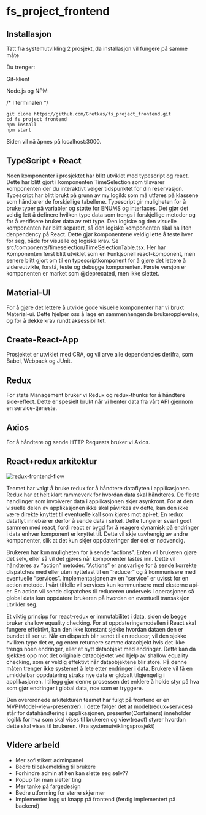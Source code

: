 # fs_project_frontend
## Installasjon
Tatt fra systemutvikling 2 prosjekt, da installasjon vil fungere på samme måte 

Du trenger:

Git-klient

Node.js og NPM

/* I terminalen */
```
git clone https://github.com/Gretkas/fs_project_frontend.git
cd fs_project_frontend
npm install
npm start
```

Siden vil nå åpnes på localhost:3000.


## TypeScript + React
Noen komponenter i prosjektet har blitt utviklet med typescript og react. Dette har blitt gjort i komponenten TimeSelection som tilsvarer komponenten der du interaktivt velger tidspunktet for din reservasjon. Typescript har blitt brukt på grunn av my logikk som må utføres på klassene som håndterer de forskjellige tabellene. Typescript gir muligheten for å bruke typer på variabler og støtte for ENUMS og interfaces. Det gjør det veldig lett å definere hvilken type data som trengs i forskjellige metoder og for å verifisere bruker data av rett type. Den logiske og den visuelle komponenten har blitt separert, så den logiske komponenten skal ha liten denpendency på React. Dette gjør komponentene veldig lette å teste hver for seg, både for visuelle og logiske krav. Se src/components/timeselection/TimeSelectionTable.tsx. Her har Komponenten først blitt utviklet som en Funkjsonell react-komponent, men senere blitt gjort om til en typescriptkomponent for å gjøre det lettere å videreutvikle, forstå, teste og debugge komponenten. Første versjon er komponenten er market som @deprecated, men ikke slettet.

## Material-UI
For å gjøre det lettere å utvikle gode visuelle komponenter har vi brukt Material-ui. Dette hjelper oss å lage en sammenhengende brukeropplevelse, og for å dekke krav rundt aksessibilitet. 

## Create-React-App
Prosjektet er utviklet med CRA, og vil arve alle dependencies derifra, som Babel, Webpack og JUnit.

## Redux
For state Management bruker vi Redux og redux-thunks for å håndtere side-effect. Dette er spesielt brukt når vi henter data fra vårt API gjennom en service-tjeneste.

## Axios
For å håndtere og sende HTTP Requests bruker vi Axios.

## React+redux arkitektur

![redux-frontend-flow](https://user-images.githubusercontent.com/46557903/119188735-5ed9ae00-ba7b-11eb-9724-238c94fed8af.png)


Teamet har valgt å bruke redux for å håndtere dataflyten i applikasjonen. Redux har et helt klart rammeverk for hvordan data skal håndteres. De fleste handlinger som involverer data i applikasjonen skjer asynkront. For at den visuelle delen av applikasjonen ikke skal påvirkes av dette, kan den ikke være direkte knyttet til eventuelle kall som kjøres mot api-et. En redux dataflyt innebærer derfor å sende data i sirkel. Dette fungerer svært godt sammen med react, fordi react er bygd for å reagere dynamisk på endringer i data enhver komponent er knyttet til. Dette vil skje uavhengig av andre komponenter, slik at det kun skjer oppdateringer der det er nødvendig. 

Brukeren har kun muligheten for å sende “actions”. Enten vil brukeren gjøre det selv, eller så vil det gjøres når komponenter lastes inn. Dette vil håndteres av “action” metoder. “Actions” er ansvarlige for å sende korrekte dispatches med eller uten nyttelast til en “reducer” og å kommunisere med eventuelle “services”. Implementasjonen av en “service” er uvisst for en action metode. I vårt tilfelle vil services kun kommunisere med eksterne api-er. En action vil sende dispatches til reduceren underveis i operasjonen så global data kan oppdatere brukeren på hvordan en eventuell transaksjon utvikler seg.

Et viktig prinsipp for react-redux er immutabilitet i data, siden de begge bruker shallow equality checking. For at oppdateringsmodellen i React skal fungere effektivt, kan den ikke konstant sjekke hvordan dataen den er bundet til ser ut. Når en dispatch blir sendt til en reducer, vil den sjekke hvilken type det er, og enten returnere samme dataobjekt hvis det ikke trengs noen endringer, eller et nytt dataobjekt med endringer. Dette kan da sjekkes opp mot det originale dataobjektet ved hjelp av shallow equality checking, som er veldig effektivt når dataobjektene blir store. På denne måten trenger ikke systemet å lete etter endringer i data. Brukere vil få en umiddelbar oppdatering straks nye data er globalt tilgjengelig i applikasjonen. I tillegg gjør denne prosessen det enklere å holde styr på hva som gjør endringer i global data, noe som er tryggere.

Den overordnede arkitekturen teamet har fulgt på frontend er en MVP(Model-view-presentrer). I dette følger det at model(redux+services) står for datahåndtering i applikasjonen, presenter(Containers) inneholder logikk for hva som skal vises til brukeren og view(react) styrer hvordan dette skal vises til brukeren. (Fra systemutviklingsprosjekt)

## Videre arbeid

- Mer sofistikert adminpanel
- Bedre tilbakemelding til brukere
- Forhindre admin at hen kan slette seg selv??
- Popup før man sletter ting
- Mer tanke på fargedesign
- Bedre utforming for større skjermer
- Implementer logg ut knapp på frontend (ferdig implementert på backend)

